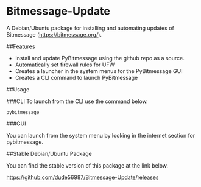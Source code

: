 Bitmessage-Update
=================

A Debian/Ubuntu package for installing and automating updates of Bitmessage (<https://bitmessage.org/>).

##Features

- Install and update PyBitmessage using the github repo as a source.
- Automatically set firewall rules for UFW
- Creates a launcher in the system menus for the PyBitmessage GUI
- Creates a CLI command to launch PyBitmessage

##Usage

###CLI
To launch from the CLI use the command below.

	pybitmessage

###GUI

You can launch from the system menu by looking in the internet section for pybitmessage.

##Stable Debian/Ubuntu Package

You can find the stable version of this package at the link below.

<https://github.com/dude56987/Bitmessage-Update/releases>
